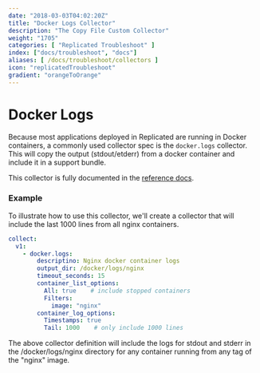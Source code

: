 ```yaml
---
date: "2018-03-03T04:02:20Z"
title: "Docker Logs Collector"
description: "The Copy File Custom Collector"
weight: "1705"
categories: [ "Replicated Troubleshoot" ]
index: ["docs/troubleshoot", "docs"]
aliases: [ /docs/troubleshoot/collectors ]
icon: "replicatedTroubleshoot"
gradient: "orangeToOrange"
---
```


# Docker Logs

Because most applications deployed in Replicated are running in Docker containers, a commonly used collector spec is the `docker.logs` collector. This will copy the output (stdout/etderr) from a docker container and include it in a support bundle.

This collector is fully documented in the [reference docs](/api/support-bundle-yaml-specs/docker-logs/).

### Example

To illustrate how to use this collector, we'll create a collector that will include the last 1000 lines from all nginx containers.

```yaml
collect:
  v1:
    - docker.logs:
        descriptino: Nginx docker container logs
        output_dir: /docker/logs/nginx
        timeout_seconds: 15
        container_list_options:
          All: true    # include stopped containers
          Filters:
            image: "nginx"
        container_log_options:
          Timestamps: true
          Tail: 1000    # only include 1000 lines
```

The above collector definition will include the logs for stdout and stderr in the /docker/logs/nginx directory for any container running from any tag of the "nginx" image.
